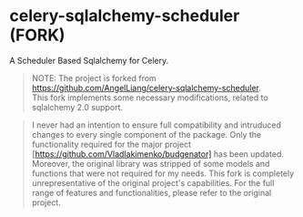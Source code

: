 # celery-sqlalchemy-scheduler (FORK)

A Scheduler Based Sqlalchemy for Celery.

> NOTE: The project is forked from https://github.com/AngelLiang/celery-sqlalchemy-scheduler.  
> This fork implements some necessary modifications, related to sqlalchemy 2.0 support.

> I never had an intention to ensure full compatibility and intruduced changes to every single component of the package. Only the functionality required for the major project [https://github.com/VladIakimenko/budgenator] has been updated. Moreover, the original library was stripped of some models and functions that were not required for my needs. This fork is completely unrepresentative of the original project's capabilities. For the full range of features and functionalities, please refer to the original project.


